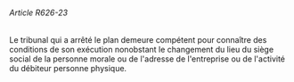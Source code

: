 ###### Article R626-23

Le tribunal qui a arrêté le plan demeure compétent pour connaître des conditions de son exécution nonobstant le changement du lieu du siège social de la personne morale ou de l'adresse de l'entreprise ou de l'activité du débiteur personne physique.

